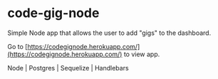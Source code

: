 # code-gig-node

Simple Node app that allows the user to add "gigs" to the dashboard.

Go to [https://codegignode.herokuapp.com/](https://codegignode.herokuapp.com/) to view app.

Node | Postgres | Sequelize | Handlebars
